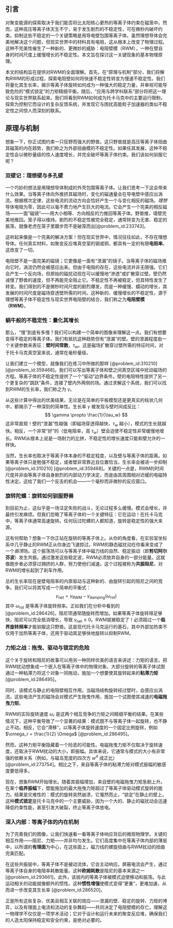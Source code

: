 ## 引言
对聚变能源的探索取决于我们能否将比太阳核心更热的等离子体约束在磁笼中。然而，这种高压等离子体天生不宁，易于发生剧烈的不稳定性，可在微秒内破坏约束。抑制这些不稳定的一个关键策略是用导电壁包围等离子体。虽然理想导体会完美地解决这个问题，但现实世界中的材料具有电阻，这从根本上改变了物理过程。这种不完美性催生了一种新的、更微妙的威胁：电阻壁模（RWM），一种在壁自身的时间尺度上缓慢增长的不稳定性。本文旨在探讨这一关键现象的基本物理原理。

本文的结构旨在提供对RWM的全面理解。首先，在“原理与机制”部分，我们将解构RWM的形成过程，探索电阻壁如何将快速不稳定性转变为慢速不稳定性。我们将量化其生长率，揭示等离子体旋转如何成为一种强大的稳定力量，并审视可能导致危险的“模式锁定”的力矩精细平衡。随后，“应用与跨学科联系”部分将把这一理论与现实世界联系起来。我们将看到RWM如何成为托卡马克中的主要运行限制，探索为控制它而设计的复杂反馈系统，并发现它与困扰高能粒子加速器的类似不稳定性之间惊人而深刻的联系。

## 原理与机制

想象一下，你正试图约束一只狂野而强大的野兽。这只野兽就是高压等离子体扭曲其磁笼的内在趋势，我们称之为外部扭曲模的不稳定性。如果任其发展，这种不稳定性会以微秒量级的惊人速度增长，并完全破坏等离子体约束。我们该如何驯服它呢？

### 双壁记：理想壁与多孔壁

一个巧妙的想法是用理想导体制成的外壳包围等离子体。让我们思考一下这会带来什么效果。当等离子体向外推挤其磁场时，变化的磁通量会在导电壁中感应出涡流。根据楞次定律，这些电流的流动方向会恰好产生一个与变化相反的磁场。*理想*导体电阻为零，因此可以毫不费力地产生巨大的电流。它会产生一个完美的相反磁场——一面“磁镜”——用大小相等、方向相反的力推回等离子体。野兽推，墙壁完美地推回。笼子得以维持。剧烈的不稳定性被完全稳定，通常转变为无害、稳定的振荡，就像老虎在笼子里踱步而不是破笼而出[@problem_id:233743]。

这听起来像是一个完美的解决方案！但在现实世界中，情况往往如此，不存在理想导体。任何真实材料，如聚变反应堆真空室的钢或铜，都具有一定的有限**电阻率**。这改变了一切。

电阻壁不是一面完美的磁镜；它更像是一面有“泄漏”的镜子。当等离子体的磁场推向它时，涡流仍然会被感应出来。但由于电阻的存在，这些电流并非无限强。它们会产生一个反向场，但原始的磁扰动现在可以缓慢地“渗透”或扩散穿过壁。壁仍然减慢了野兽的速度，但不再能完全阻止它。不稳定性不再被稳定，但其特性发生了转变。我们得到的不是微秒时间尺度的剧烈爆发，而是一种缓慢、蠕动的增长，其发展的时间尺度是磁场穿透壁所需的时间。这种新的、缓慢增长的不稳定性，源于理想等离子体不稳定性与现实世界电阻壁的结合，我们称之为**电阻壁模（RWM）**。

### 蜗牛般的不稳定性：量化其增长

那么，“慢”到底有多慢？我们可以构建一个简单的图像来理解这一点。我们有想要变得不稳定的等离子体。我们有抵抗这种趋势但有“泄漏”的壁。壁的泄漏程度由一个关键参数来表征：**壁时间常数**，$\tau_w$。这是磁场扩散穿过壁所需的特征时间，对于托卡马克真空室来说，通常在毫秒量级。

让我们建立一个模型，就像我们在练习中所做的那样 [@problem_id:310210] [@problem_id:359468]。我们可以写出等离子体和壁之间真空区域中扰动磁场的方程。等离子体的不稳定性提供了一个“驱动”边界条件。壁的电阻特性提供了另一个更复杂的“跳跃”条件，连接了壁内外两侧的场。通过求解这个系统，我们可以找到RWM的生长率，我们称之为 $\gamma$。

从这些计算中得出的优美结果，无论是在简单的平板模型还是更真实的柱状几何中，都揭示了一种深刻的简单性。生长率 $\gamma$ 被发现与壁时间成反比：
$$
\gamma \propto \frac{1}{\tau_w}
$$
这非常直观！壁的“泄漏”性越强（即磁场穿透得越快，$\tau_w$ 越小），模式的生长就越快。相反，一个非常“好”的（低电阻率，高 $\tau_w$）壁会迫使不稳定性非常缓慢地增长。RWM从根本上说是一场耐力的比拼，不稳定性的增长速度只能和壁允许的一样快。

当然，生长率也取决于等离子体本身的不稳定程度，以及壁与等离子体的距离。如果等离子体只是勉强不稳定，或者壁非常靠近且位置恰当，生长率会被进一步抑制[@problem_id:310210] [@problem_id:359468]。关键的一点是，RWM的时间尺度并非由等离子体自身剧烈的内部动力学决定，而是由其周围相对迟缓的电磁特性决定。这给了我们一个反击的机会——一个毫秒而非微秒的反应窗口。

### 旋转陀螺：旋转如何驯服野兽

到目前为止，这似乎是一场注定失败的战斗，无论过程多么缓慢。模式会增长，并最终引发麻烦。但我们忽略了等离子体的一个关键特征：它在运动！在托卡马克中，等离子体通常高速旋转。任何玩过陀螺的人都知道，旋转是稳定性的强大来源。

这有何帮助？想象一下你正站在旋转的等离子体上。从你的角度看，在实验室坐标系中几乎静止的RWM正从你身边飞速掠过。RWM的静态磁扰动在你看来变成了一个*振荡*场。这个振荡场可以与等离子体中磁力线的自然、稳定振动（即**剪切阿尔芬波**）发生共振。通过激发这些稳定波，RWM必须放弃自身的一部分能量。这就像跑步者必须穿过拥挤的人群，努力使他们减速。这个过程被称为**共振阻尼**，对RWM的增长起到了刹车作用。

总的生长率现在是壁电阻率的内禀驱动与这种新的、由旋转引起的阻尼之间的竞争。我们可以将其写成一个简单的平衡式：
$$
\gamma_{\text{net}} = \gamma_{\text{RWM}} - \gamma_{\text{damping}}(\omega_{\text{rot}})
$$
其中 $\omega_{\text{rot}}$ 是等离子体旋转频率。正如我们在分析中看到的 [@problem_id:286426]，阻尼项通常随旋转而增加。如果等离子体旋转得足够快，阻尼可以完全抵消增长，导致 $\gamma_{\text{net}} \le 0$。RWM就被稳定了！必须超过一个**临界旋转频率**才能驯服这只野兽。这是现代托卡马克运行的基石，其中外部加热束不仅用于加热等离子体，还用于驱动其足够快地旋转以抑制RWM。

### 力矩之战：拖曳、驱动与锁定的危险

这个关于旋转和阻尼的故事可以用另一种同样优美的语言来讲述：力矩的语言。把RWM扰动想象成一个嵌入在等离子体中的物理对象。大部分旋转的等离子体试图通过一种粘滞力将这个对象一同拖动，施加一个想要使其旋转起来的**粘滞力矩** [@problem_id:286495]。

同时，该模式与静止的电阻壁相互作用。当磁场结构旋转经过壁时，会感应出涡流。这些电流产生的磁场会对模式产生拖曳作用，施加一个试图使其减速的**电磁拖曳力矩**。

RWM的实际旋转速度 $\omega_r$ 是这两个相互竞争的力矩之间精细平衡的结果。在某些情况下，这种平衡导致了一个显著的结果：模式既不与等离子体一起旋转，也不静止不动。相反，它会“滑移”，以等离子体旋转速度的一个固定比例旋转，例如 $\omega_r = \frac{1}{2} \Omega$ [@problem_id:286495]。

然而，这种力矩平衡隐藏着一个险恶的可能性。电磁拖曳力矩不仅取决于旋转速度，还取决于RWM扰动的大小，即振幅。具体来说，它通常与模式的大小有非常强的依赖关系（例如，与磁岛宽度的四次方 $w^4$ 成正比）[@problem_id:273754]。相比之下，来自等离子体的粘滞力矩对模式振幅的敏感度要低得多。

现在，想象RWM开始增长。随着其振幅增加，来自壁的电磁拖曳力矩急剧上升。在某个**临界振幅**下，壁能施加的最大拖曳力矩超过了等离子体驱动模式旋转的能力。结果是灾难性的：模式的旋转突然崩溃，它戛然而止，“锁定”在静止的壁上。这种**模式锁定**是托卡马克中的一个主要威胁，因为一个大的、静止的磁扰动会迅速降低约束性能，甚至引发大破裂，终止等离子体放电。

### 深入内部：等离子体的内在机制

为了完善我们的图像，让我们快速看一看等离子体响应背后的微观物理学。关键的相互作用——阻尼、力矩——并非均匀发生。它们高度集中在等离子体内部的薄层中，以所谓的**有理面**为中心，在这些面上，磁力线的螺旋扭曲与RWM扰动的扭曲完美匹配。

在这些共振层中，等离子体不是被动流体，它会主动响应。屏蔽电流会产生，通过等离子体自身的电阻率耗散能量。这种**欧姆耗散**是阻尼的基本来源之一 [@problem_id:293661]。此外，该层内的等离子体被模式迫使移动和振荡。与此运动相关的动能就像额外的惯性。这种**惯性增强**使模式变得“更重”，更难加速，从而进一步改变其生长率 [@problem_id:286520]。

正是所有这些复杂、优美且相互关联的效应——泄漏的壁、稳定的旋转、力矩的博弈，以及有理面上电流和流动的复杂舞蹈——共同决定了电阻壁模的存亡。理解这一物理学不仅仅是一项学术活动；它对于设计和运行未来的聚变反应堆，确保我们的人造太阳保持稳定和安全约束，是绝对必要的。

